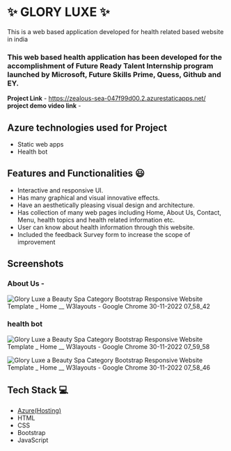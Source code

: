 
# ✨  GLORY LUXE  ✨

This is a web based application developed for health related based website in india

### This web based health application has been developed for the accomplishment of Future Ready Talent Internship program launched by Microsoft, Future Skills Prime, Quess, Github and EY.


**Project Link** -  https://zealous-sea-047f99d00.2.azurestaticapps.net/
**project demo video link** - 


## Azure technologies used for Project

- Static web apps
- Health bot


## Features and Functionalities 😃

- Interactive and responsive UI.
- Has many graphical and visual innovative effects.
- Have an aesthetically pleasing visual design and architecture.
- Has collection of many web pages including Home, About Us, Contact, Menu, health topics and health related information etc.
- User can know about health information through this website.
- Included the feedback Survey form to increase the scope of improvement

## Screenshots




   

### About Us -


![Glory Luxe a Beauty   Spa Category Bootstrap Responsive Website Template _ Home __ W3layouts - Google Chrome 30-11-2022 07_58_42](https://user-images.githubusercontent.com/118813213/204693658-18a6719b-7c9d-4f84-9b9d-a8142817a730.png)


### health bot


![Glory Luxe a Beauty   Spa Category Bootstrap Responsive Website Template _ Home __ W3layouts - Google Chrome 30-11-2022 07_59_58](https://user-images.githubusercontent.com/118813213/204694806-ff3e15f9-7652-4adc-9619-911e5f596754.png)


![Glory Luxe a Beauty   Spa Category Bootstrap Responsive Website Template _ Home __ W3layouts - Google Chrome 30-11-2022 07_58_46](https://user-images.githubusercontent.com/118813213/204694523-fec56b90-1f19-4c8d-ac5e-432a59f1b943.png)


## Tech Stack 💻

- [Azure(Hosting)](https://azure.microsoft.com/en-in/features/azure-portal/)
- HTML
- CSS
- Bootstrap
- JavaScript
